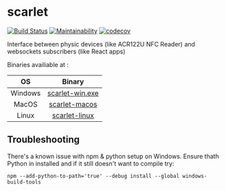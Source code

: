 # scarlet
[![Build Status](https://travis-ci.com/cesar-richard/scarlet.svg?branch=master)](https://travis-ci.com/cesar-richard/scarlet) 
[![Maintainability](https://api.codeclimate.com/v1/badges/add2cd9a14931371621d/maintainability)](https://codeclimate.com/github/cesar-richard/scarlet/maintainability)
[![codecov](https://codecov.io/gh/cesar-richard/scarlet/branch/master/graph/badge.svg)](https://codecov.io/gh/cesar-richard/scarlet)

Interface between physic devices (like ACR122U NFC Reader) and websockets subscribers (like React apps)

Binaries availiable at :

| OS      | Binary                                                                                               |
|:-------:|:----------------------------------------------------------------------------------------------------:|
| Windows | [scarlet-win.exe](https://github.com/cesar-richard/scarlet/releases/latest/download/scarlet-win.exe) |
| MacOS   | [scarlet-macos](https://github.com/cesar-richard/scarlet/releases/latest/download/scarlet-macos)     |
| Linux   | [scarlet-linux](https://github.com/cesar-richard/scarlet/releases/latest/download/scarlet-linux)     |


## Troubleshooting

There's a known issue with npm & python setup on Windows. Ensure thath Python in installed and if it still doesn't want to compile try:

``` npm --add-python-to-path='true' --debug install --global windows-build-tools ```
